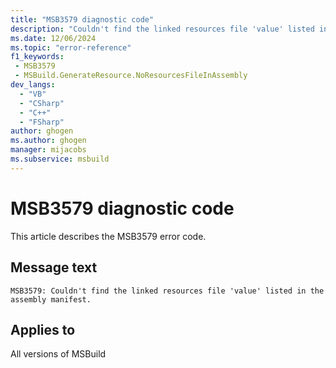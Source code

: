```yaml
---
title: "MSB3579 diagnostic code"
description: "Couldn't find the linked resources file 'value' listed in the assembly manifest."
ms.date: 12/06/2024
ms.topic: "error-reference"
f1_keywords:
 - MSB3579
 - MSBuild.GenerateResource.NoResourcesFileInAssembly
dev_langs:
  - "VB"
  - "CSharp"
  - "C++"
  - "FSharp"
author: ghogen
ms.author: ghogen
manager: mijacobs
ms.subservice: msbuild
---
```


# MSB3579 diagnostic code

<!-- :::ErrorDefinitionDescription::: -->
<!-- :::editable-content name="introDescription"::: -->
This article describes the MSB3579 error code.
<!-- :::editable-content-end::: -->

## Message text

```output
MSB3579: Couldn't find the linked resources file 'value' listed in the assembly manifest.
```

<!-- :::editable-content name="postOutputDescription"::: -->
<!--
{StrBegin="MSB3579: "}
-->
<!-- :::editable-content-end::: -->
<!-- :::ErrorDefinitionDescription-end::: -->

## Applies to

All versions of MSBuild
